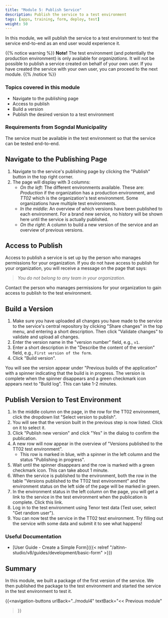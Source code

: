 ```yaml
---
title: "Module 5: Publish Service"
description: Publish the service to a test environment
tags: [apps, training, form, deploy, test]
weight: 50
---
```


In this module, we will publish the service to a test environment to test the service end-to-end as an end user would experience it.

{{% notice warning %}}
**Note!** The test environment (and potentially the production environment) is only available for _organizations_. It will not be possible to publish a service created on behalf of your own user. If you have created the service with your own user, you can proceed to the next module.
{{% /notice %}}

### Topics covered in this module
- Navigate to the publishing page
- Access to publish
- Build a version
- Publish the desired version to a test environment

### Requirements from Sogndal Municipality
The service must be available in the test environment so that the service can be tested end-to-end.

## Navigate to the Publishing Page
1. Navigate to the service's publishing page by clicking the "Publish" button in the top right corner.
2. The page will display with 3 columns:
    - _On the left_: The different environments available. These are: _Production_ if the organization has a production environment, and _TT02_ which is the organization's test environment. Some organizations have multiple test environments.
    - _In the middle_: An overview of which versions have been published to each environment. For a brand new service, no history will be shown here until the service is actually published.
    - _On the right_: A column to build a new version of the service and an overview of previous versions.

## Access to Publish
Access to publish a service is set up by the person who manages permissions for your organization. If you do not have access to publish for your organization, you will receive a message on the page that says:
> _You do not belong to any team in your organization._

Contact the person who manages permissions for your organization to gain access to publish to the test environment.

## Build a Version

1. Make sure you have uploaded all changes you have made to the service to the service's central repository by clicking "Share changes" in the top menu, and entering a short description. Then click "Validate changes" to validate and upload all changes.
2. Enter the version name in the "version number" field, e.g., `v1`.
3. Enter a short description in the "Describe the content of the version" field, e.g., `First version of the form`.
4. Click "Build version".

You will see the version appear under "Previous builds of the application" with a spinner indicating that the build is in progress. The version is complete when the spinner disappears and a green checkmark icon appears next to "Build log". This can take 1-2 minutes.

## Publish Version to Test Environment
1. In the middle column on the page, in the row for the TT02 environment, click the dropdown list "Select version to publish".
2. You will see that the version built in the previous step is now listed. Click on it to select it.
3. Click "Publish new version" and click "Yes" in the dialog to confirm the publication.
4. A new row will now appear in the overview of "Versions published to the TT02 test environment".
    - This row is marked in blue, with a spinner in the left column and the status "Publishing in progress".
5. Wait until the spinner disappears and the row is marked with a green checkmark icon. This can take about 1 minute.
6. When the service is published to the environment, both the row in the table "Versions published to the TT02 test environment" and the environment status on the left side of the page will be marked in green.
7. In the environment status in the left column on the page, you will get a link to the service in the test environment when the publication is complete. Click this link.
8. Log in to the test environment using Tenor test data (Test user, select "Get random user").
9. You can now test the service in the TT02 test environment. Try filling out the service with some data and submit it to see what happens!

### Useful Documentation
- [User Guide - Create a Simple Form]({{< relref "/altinn-studio/v8/guides/development/basic-form" >}})

## Summary
In this module, we built a package of the first version of the service. We then published the package to the test environment and started the service in the test environment to test it.

{{<navigation-buttons
urlBack="../modul4"
textBack="<< Previous module"
>}}
